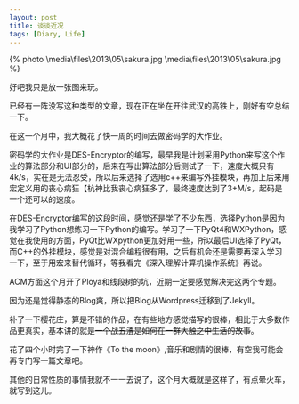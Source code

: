 ```yaml
---
layout: post
title: 谈谈近况
tags: [Diary, Life]
---
```


{% photo \media\files\2013\05\sakura.jpg \media\files\2013\05\sakura.jpg %}

好吧我只是放一张图来玩。

已经有一阵没写这种类型的文章，现在正在坐在开往武汉的高铁上，刚好有空总结一下。

在这一个月中，我大概花了快一周的时间去做密码学的大作业。

密码学的大作业是DES-Encryptor的编写，最早我是计划采用Python来写这个作业的算法部分和UI部分的，后来在写出算法部分后测试了一下，速度大概只有4k/s，实在是无法忍受，所以后来选择了选用c++来编写外挂模块，再加上后来用宏定义用的丧心病狂【杭神比我丧心病狂多了，最终速度达到了3+M/s，起码是一个还可以的速度。

在DES-Encryptor编写的这段时间，感觉还是学了不少东西，选择Python是因为我学习了Python想练习一下Python的编写。学习了一下PyQt4和WXPython，感觉在我使用的方面，PyQt比WXpython更加好用一些，所以最后UI选择了PyQt，而C++的外挂模块，感觉是对混合编程很有用，之后有机会还是需要再深入学习一下，至于用宏来替代循环，等我看完《深入理解计算机操作系统》再说。

ACM方面这个月开了Ploya和线段树的坑，近期一定要感觉解决完这两个专题。

因为还是觉得静态的Blog爽，所以把Blog从Wordpress迁移到了Jekyll。

补了一下樱花庄，算是不错的作品，在有些地方感觉描写的很棒，相比于大多数作品更真实，基本讲的就是<del>一个战五渣是如何在一群大触之中生活的故事</del>。

花了四个小时完了一下神作《To the moon》,音乐和剧情的很棒，有空我可能会再专门写一篇文章吧。

其他的日常性质的事情我就不一一去说了，这个月大概就是这样了，有点晕火车，就写到这儿。
